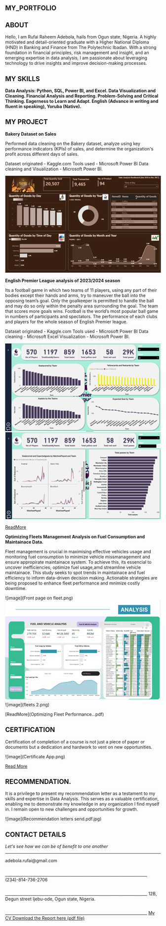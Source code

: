 <!-- selection 1: Introduce yourself -->
## MY_PORTFOLIO

## ABOUT

 Hello, I am Rufai Raheem Adebola, hails from Ogun state, Nigeria. A highly motivated and detail-oriented graduate with a Higher National Diploma (HND) in Banking and Finance from The Polytechnic Ibadan. With a strong foundation in financial principles, risk management and insight, and an emerging expertise in data analysis, I am passionate about leveraging technology to drive insights and improve decision-making processes.

## MY SKILLS 

**Data Analysis: Python, SQL, Power BI, and Excel.
Data Visualization and Cleaning.
Financial Analysis and Reporting.
Problem-Solving and Critical Thinking.
Eagerness to Learn and Adapt.
English (Advance in writing and fluent in speaking), Yoruba (Native).**

<!--Section 2: List 3-6 Key projects -->
## MY PROJECT

**Bakery Dataset on Sales**


Performed data cleaning on the Bakery dataset, analyze using key performance indicators (KPIs) of sales, and determine the organization's profit across different days of sales.

Dataset originated - Kaggle.com
Tools used - Microsoft Power BI
Data cleaning and Visualization - Microsoft Power BI.

![image](Bakery.png)


**English Premier League analysis of 2023/2024 season**


Its a football game in which two teams of 11 players, using any part of their bodies except their hands and arms, try to maneuver the ball into the opposing team’s goal. Only the goalkeeper is permitted to handle the ball and may do so only within the penalty area surrounding the goal. The team that scores more goals wins. 
Football is the world’s most popular ball game in numbers of participants and spectators. The performance of each clubs and players for the whole season of English Premier league.

Dataset originated - Kaggle.com
Tools used - Microsoft Power BI
Data cleaning - Microsoft Excel
Visualization - Microsoft Power BI.

![image](Premierleague.png)
![image](Premierleague2.png)

[ReadMore](https://www.linkedin.com/feed/update/urn:li:activity:7290888425598029825/)


**Optimizing Fleets Management Analysis on Fuel Consumption and Maintainace Data.**


Fleet management is crucial in maximising effective vehicles usage and monitoring fuel consumption to minimize vehicle missmanagement and ensure appropirate maintainace system. To achieve this, its essencial to uncover inefficiencies, optimize fuel usage,amd streamline vehicle maintainace. This study seeks to spot trends in maintainace and fuel efficiency to inform data-driven decision making. Actionable strategies are being proposed to enhance fleet performance and mnimize costly downtime.

![image](Front page on fleet.png)
![image](fleet.png)
![image](fleets 2.png)

[ReadMore](Optimizing Fleet Performance...pdf)


## CERTIFICATION

Certification of completion of a course is not just a piece of paper or documents but a dedication and hardwork to vent on new opportunities.

![image](Certificate App.png)

[Read More](https://www.linkedin.com/feed/update/urn:li:activity:7308861528642854913/)


## RECOMMENDATION.

It is a privilege to present my recommendation letter as a testament to my skills and expertise in Data Analysis. This serves as a valuable certification, enabling me to demonstrate my knowledge in any organization I find myself in. I remain open to new challenges and opportunities for growth.

![image](Recommendation letters send.pdf.jpg)

## CONTACT DETAILS
_Let's see how we can be of benefit to one another_

________________________________________________________________________
<table>    adebola.rufai@gmail.com </table>
________________________________________________________________________
<table>     (234)-814-736-2706 </table>
________________________________________________________________________
<table>     12B, Degun street Ijebu-ode, Ogun state, Nigeria. </table>
________________________________________________________________________
<a href="Rufai_Raheem_Adebola CV.pdf"> My CV Download the Report here (pdf file)  </a>







 
